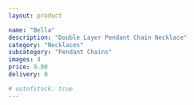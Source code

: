 ```yaml
---
layout: product

name: "Bella"
description: "Double Layer Pendant Chain Necklace"
category: "Necklaces"
subcategory: "Pendant Chains"
images: 4
price: 9.00
delivery: 0

# outofstock: true
---
```

